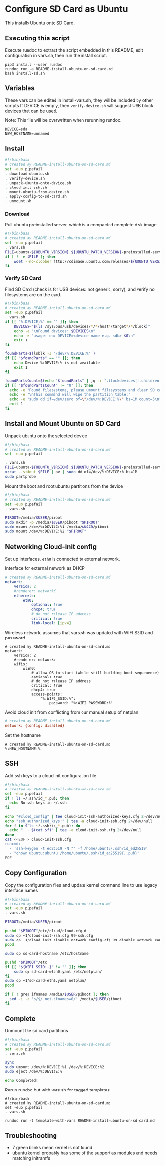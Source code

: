 # Configure SD Card as Ubuntu

This installs Ubuntu onto SD Card.

## Executing this script

Execute rundoc to extract the script embedded in this README, edit configuration in vars.sh, then run the install script.

```
pip3 install --user rundoc
rundoc run -a README-install-ubuntu-on-sd-card.md
bash install-sd.sh
```

## Variables 

These vars can be edited in install-vars.sh, they will be included by other scripts
If DEVICE is empty, then `verify-device.sh` will suggest USB block devices that can be used.

Note: This file will be overwritten when rerunning rundoc.

```env
DEVICE=sda
NEW_HOSTNAME=unnamed
```

## Install

```create-file:install-sd.sh
#!/bin/bash
# created by README-install-ubuntu-on-sd-card.md
set -euo pipefail
. download-ubuntu.sh
. verify-device.sh
. unpack-ubuntu-onto-device.sh
. cloud-init-ssh.sh
. mount-ubuntu-from-device.sh
. apply-config-to-sd-card.sh
. unmount.sh
```

### Download

Pull ubuntu preinstalled server, which is a compacted complete disk image

```create-file:download-ubuntu.sh
#!/bin/bash
# created by README-install-ubuntu-on-sd-card.md
set -euo pipefail
. vars.sh
FILE=ubuntu-${UBUNTU_VERSION}.${UBUNTU_PATCH_VERSION}-preinstalled-server-armhf+raspi.img.xz
if [ ! -e $FILE ]; then
    wget --no-clobber http://cdimage.ubuntu.com/releases/${UBUNTU_VERSION}/release/$FILE
fi
```

### Verify SD Card

Find SD Card (check is for USB devices: not generic, sorry), and verify no filesystems are on the card.

```r-create-file:verify-device.sh
#!/bin/bash
# created by README-install-ubuntu-on-sd-card.md
set -euo pipefail
. vars.sh
if [[ "%:DEVICE:%" == "" ]]; then
    DEVICES="$(ls /sys/bus/usb/devices/*/*/host*/target*/*/block)"
    echo -e "\nFound devices: $DEVICES\n"
    echo -e "usage: env DEVICE=<device name e.g. sdb> $0\n"
    exit 1
fi

foundParts=$(lsblk -J "/dev/%:DEVICE:%" )
if [[ "$foundParts" == "" ]]; then
    echo Device %:DEVICE:% is not available
    exit 1
fi

foundPartsCount=$(echo "$foundParts" | jq -r ".blockdevices[].children|length")
if [[ "$foundPartsCount" != "0" ]]; then
  echo -e "Found filesystems, please umount filesystems and clear SD card partition table:\n$(lsblk --fs /dev/%:DEVICE:%)"
  echo -e "\nThis command will wipe the partition table:"
  echo -e "sudo dd if=/dev/zero of=\"/dev/%:DEVICE:%\" bs=1M count=5\n" 
  exit 1
fi
```

## Install and Mount Ubuntu on SD Card

Unpack ubuntu onto the selected device

```r-create-file:unpack-ubuntu-onto-device.sh
#!/bin/bash
# created by README-install-ubuntu-on-sd-card.md
set -euo pipefail

. vars.sh
FILE=ubuntu-${UBUNTU_VERSION}.${UBUNTU_PATCH_VERSION}-preinstalled-server-armhf+raspi.img.xz
xzcat --stdout $FILE | pv | sudo dd of=/dev/%:DEVICE:% bs=1M
sudo partprobe
```

Mount the boot and root ubuntu partitions from the device
```r-create-file:mount-ubuntu-from-device.sh
#!/bin/bash
# created by README-install-ubuntu-on-sd-card.md
set -euo pipefail
. vars.sh

PIROOT=/media/$USER/piroot
sudo mkdir -p /media/$USER/piboot "$PIROOT"
sudo mount /dev/%:DEVICE:%1 /media/$USER/piboot
sudo mount /dev/%:DEVICE:%2 "$PIROOT"
```

## Networking Cloud-init config

Set up interfaces. `eth0` is connected to external network.

Interface for external network as DHCP
```create-file:sd-card-eth0.yaml
# created by README-install-ubuntu-on-sd-card.md
network:
    version: 2
    #renderer: networkd
    ethernets:
        eth0:
            optional: true
            dhcp4: true
            # do not release IP address
            critical: true
            link-local: [ipv4]
```

Wireless network, assumes that vars.sh was updated with WIFI SSID and password.

```r-create-file:sd-card-wlan0.yaml#template-with-vars
# created by README-install-ubuntu-on-sd-card.md
network:
    version: 2
    #renderer: networkd
    wifis:
        wlan0:
            # allow OS to start (while still building boot sequeuence)
            optional: true
            # do not release IP address
            critical: true
            dhcp4: true
            access-points:
                "%:WIFI_SSID:%":
                    password: "%:WIFI_PASSWORD:%"
```

Avoid cloud init from conflicting from our manual setup of netplan
```create-file:cloud-init-disable-network-config.cfg
# created by README-install-ubuntu-on-sd-card.md
network: {config: disabled}
```

Set the hostname

```r-create-file:sd-card-hostname#template-with-vars
# created by README-install-ubuntu-on-sd-card.md
%:NEW_HOSTNAME:%
```

## SSH

Add ssh keys to a cloud init configuration file

```create-file:cloud-init-ssh.sh
#!/bin/bash
# created by README-install-ubuntu-on-sd-card.md
set -euo pipefail
if ! ls ~/.ssh/id_*.pub; then
  echo No ssh keys in ~/.ssh
fi

echo "#cloud_config" | tee cloud-init-ssh-authorized-keys.cfg 2>/dev/null
echo "ssh_authorized_keys:" | tee -a cloud-init-ssh.cfg 2>/dev/null
for f in $(ls ~/.ssh/id_*.pub); do
  echo "  - $(cat $f)" | tee -a cloud-init-ssh.cfg 2>/dev/null
done
cat <<EOF > cloud-init-ssh.cfg 
runcmd:
  - 'ssh-keygen -t ed25519 -N "" -f /home/ubuntu/.ssh/id_ed25519'
  - "chown ubuntu:ubuntu /home/ubuntu/.ssh/id_ed25519{,.pub}"
EOF
```

## Copy Configuration

Copy the configuration files and update kernel command line to use legacy interface names
```r-create-file:apply-config-to-sd-card.sh
#!/bin/bash
# created by README-install-ubuntu-on-sd-card.md
set -euo pipefail
. vars.sh

PIROOT=/media/$USER/piroot

pushd "$PIROOT"/etc/cloud/cloud.cfg.d
sudo cp ~1/cloud-init-ssh.cfg 99-ssh.cfg
sudo cp ~1/cloud-init-disable-network-config.cfg 99-disable-network-config.cfg
popd

sudo cp sd-card-hostname /etc/hostname

pushd "$PIROOT"/etc
if [[ "${WIFI_SSID:-}" != "" ]]; then
    sudo cp sd-card-wlan0.yaml /etc/netplan/
fi
sudo cp ~1/sd-card-eth0.yaml netplan/
popd

if [ ! grep ifnames /media/$USER/piboot ]; then
  sed -i -e 's/$/ net.ifnames=0/' /media/$USER/piboot
fi


```


## Complete

Unmount the sd card partitions

```r-create-file:unmount.sh
#!/bin/bash
# created by README-install-ubuntu-on-sd-card.md
set -euo pipefail
. vars.sh

sync
sudo umount /dev/%:DEVICE:%1 /dev/%:DEVICE:%2
sudo eject /dev/%:DEVICE:%

echo Completed!
```

Rerun rundoc but with vars.sh for tagged templates
```
#!/bin/bash
# created by README-install-ubuntu-on-sd-card.md
set -euo pipefail
. vars.sh

rundoc run -t template-with-vars README-install-ubuntu-on-sd-card.md
```

## Troubleshooting

- 7 green blinks mean kernel is not found
- ubuntu kernel probably has some of the support as modules and needs matching initramfs
